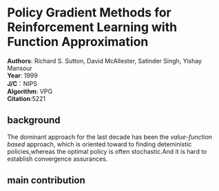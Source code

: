 # Policy Gradient Methods for Reinforcement Learning with Function Approximation</br>
**Authors**: Richard S. Sutton, David McAllester, Satinder Singh, Yishay Mansour</br>
**Year**: 1999  
**J/C**：NIPS  
**Algorithm**: VPG  
**Citation**:5221  
## background
The dominant approach for the last decade has been the *value-function based* approach, which is oriented toward to finding deteministic policies,whereas the optimal policy is often stochastic.And it is hard to establish convergence assurances.

## main contribution